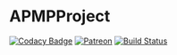# APMPProject  
  
  
[![Codacy Badge](https://api.codacy.com/project/badge/Grade/fe2e96360de8457b99db1cc1b90019a4)](https://app.codacy.com/app/casjay/apmpproject.github.io?utm_source=github.com&utm_medium=referral&utm_content=apmpproject/apmpproject.github.io&utm_campaign=Badge_Grade_Dashboard)
[![Patreon](https://img.shields.io/badge/patreon-donate-orange.svg)](https://www.patreon.com/casjay) [![Build Status](https://travis-ci.org/apmpproject/apmpproject.github.io.svg?branch=master)](https://travis-ci.org/apmpproject/apmpproject.github.io)
